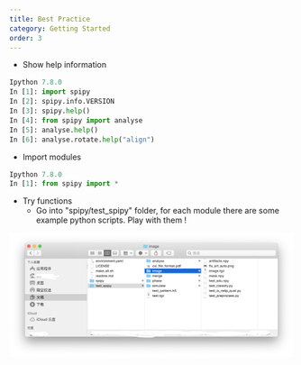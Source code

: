 ```yaml
---
title: Best Practice
category: Getting Started
order: 3
---
```


* Show help information
```python
Ipython 7.8.0
In [1]: import spipy
In [2]: spipy.info.VERSION
In [3]: spipy.help()
In [4]: from spipy import analyse
In [5]: analyse.help()
In [6]: analyse.rotate.help("align")
```

* Import modules
```python
Ipython 7.8.0
In [1]: from spipy import *
```

* Try functions
    * Go into "spipy/test_spipy" folder, for each module there are some example python scripts. Play with them !

![practice](../../images/testfolder.png)
